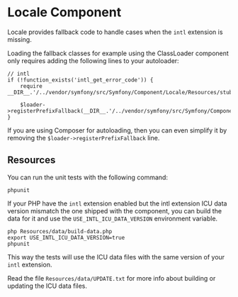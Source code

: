Locale Component
================

Locale provides fallback code to handle cases when the ``intl`` extension is
missing.

Loading the fallback classes for example using the ClassLoader component only
requires adding the following lines to your autoloader:

    // intl
    if (!function_exists('intl_get_error_code')) {
        require __DIR__.'/../vendor/symfony/src/Symfony/Component/Locale/Resources/stubs/functions.php';

        $loader->registerPrefixFallback(__DIR__.'/../vendor/symfony/src/Symfony/Component/Locale/Resources/stubs');
    }

If you are using Composer for autoloading, then you can even simplify it by
removing the ``$loader->registerPrefixFallback`` line.

Resources
---------

You can run the unit tests with the following command:

    phpunit

If your PHP have the ``intl`` extension enabled but the intl extension ICU data
version mismatch the one shipped with the component, you can build the data for
it and use the ``USE_INTL_ICU_DATA_VERSION`` environment variable.

    php Resources/data/build-data.php
    export USE_INTL_ICU_DATA_VERSION=true
    phpunit

This way the tests will use the ICU data files with the same version of your
``intl`` extension.

Read the file ``Resources/data/UPDATE.txt`` for more info about building or
updating the ICU data files.
